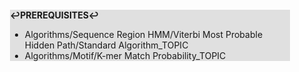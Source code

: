 <div style="margin:2em; background-color: #e0e0e0;">

<strong>↩PREREQUISITES↩</strong>

 * Algorithms/Sequence Region HMM/Viterbi Most Probable Hidden Path/Standard Algorithm_TOPIC
 * Algorithms/Motif/K-mer Match Probability_TOPIC

</div>

